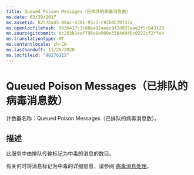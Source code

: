 ```yaml
---
title: Queued Poison Messages（已排队的病毒消息数）
ms.date: 03/30/2017
ms.assetid: 8257ba45-08ac-4301-93c3-c93b4b78737a
ms.openlocfilehash: 9936417c3c88ea92aeec9f2d937aae2f5c643120
ms.sourcegitcommit: bc293b14af795e0e999e3304dd40c0222cf2ffe4
ms.translationtype: MT
ms.contentlocale: zh-CN
ms.lasthandoff: 11/26/2020
ms.locfileid: "96276212"
---
```

# <a name="queued-poison-messages"></a>Queued Poison Messages（已排队的病毒消息数）

计数器名称：Queued Poison Messages（已排队的病毒消息数）。  
  
## <a name="description"></a>描述  

 此服务中由排队传输标记为中毒的消息的数目。  
  
 有关何时将消息标记为中毒的详细信息，请参阅 [病毒消息处理](../../feature-details/poison-message-handling.md)。
